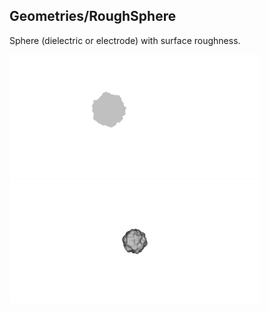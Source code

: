 ## Geometries/RoughSphere

Sphere (dielectric or electrode) with surface roughness. 

<p float="left">
<img src="RoughSphere2D.png" alt="2D" width="400"/>
<img src="RoughSphere3D.png" alt="3D" width="400"/>
</p>
